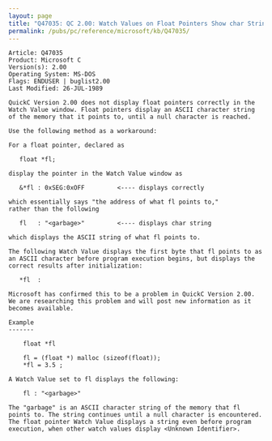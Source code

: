 ```yaml
---
layout: page
title: "Q47035: QC 2.00: Watch Values on Float Pointers Show char String"
permalink: /pubs/pc/reference/microsoft/kb/Q47035/
---
```


	Article: Q47035
	Product: Microsoft C
	Version(s): 2.00
	Operating System: MS-DOS
	Flags: ENDUSER | buglist2.00
	Last Modified: 26-JUL-1989
	
	QuickC Version 2.00 does not display float pointers correctly in the
	Watch Value window. Float pointers display an ASCII character string
	of the memory that it points to, until a null character is reached.
	
	Use the following method as a workaround:
	
	For a float pointer, declared as
	
	   float *fl;
	
	display the pointer in the Watch Value window as
	
	   &*fl : 0xSEG:0xOFF         <---- displays correctly
	
	which essentially says "the address of what fl points to,"
	rather than the following
	
	   fl   : "<garbage>"         <---- displays char string
	
	which displays the ASCII string of what fl points to.
	
	The following Watch Value displays the first byte that fl points to as
	an ASCII character before program execution begins, but displays the
	correct results after initialization:
	
	   *fl  :
	
	Microsoft has confirmed this to be a problem in QuickC Version 2.00.
	We are researching this problem and will post new information as it
	becomes available.
	
	Example
	-------
	
	    float *fl
	
	    fl = (float *) malloc (sizeof(float));
	    *fl = 3.5 ;
	
	A Watch Value set to fl displays the following:
	
	    fl : "<garbage>"
	
	The "garbage" is an ASCII character string of the memory that fl
	points to. The string continues until a null character is encountered.
	The float pointer Watch Value displays a string even before program
	execution, when other watch values display <Unknown Identifier>.

